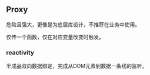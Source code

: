 ## Proxy

危险且强大，更像是为底层库设计，不推荐在业务中使用。

仅传一个函数，仅在对应变量改变时触发。

### reactivity

半成品双向数据绑定，完成从DOM元素到数据一条线的监听。
